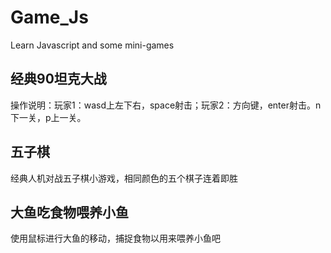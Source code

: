 # Game_Js
Learn Javascript and some mini-games
## 经典90坦克大战  
操作说明：玩家1：wasd上左下右，space射击；玩家2：方向键，enter射击。n下一关，p上一关。
## 五子棋
经典人机对战五子棋小游戏，相同颜色的五个棋子连着即胜
## 大鱼吃食物喂养小鱼
使用鼠标进行大鱼的移动，捕捉食物以用来喂养小鱼吧

